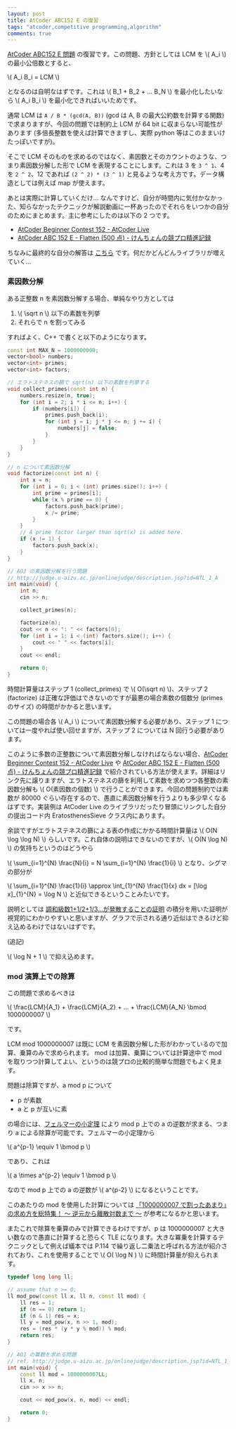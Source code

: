 ```yaml
---
layout: post
title: AtCoder ABC152 E の復習
tags: "atcoder,competitive programming,algorithm"
comments: true
---
```


[AtCoder ABC152 E 問題][3] の復習です。この問題、方針としては LCM を \\( A\_i \\) の最小公倍数とすると、

\\( A\_i B\_i = LCM \\)

となるのは自明なはずです。これは \\( B\_1 + B\_2 + ... B\_N \\) を最小化したいなら \\( A\_i B\_i \\) を最小化できればいいためです。

通常 LCM は `A / B * (gcd(A, B))` (gcd は A, B の最大公約数を計算する関数) で求まりますが、今回の問題では制約上 LCM が 64 bit に収まらない可能性があります (多倍長整数を使えば計算できますし、実際 python 等はこのままいけたっぽいですが)。

そこで LCM そのものを求めるのではなく、素因数とそのカウントのような、つまり素因数分解した形で LCM を表現することにします。これは 3 を `3 ^ 1`、4 を `2 ^ 2`、12 であれば `(2 ^ 2) * (3 ^ 1)` と見るような考え方です。データ構造としては例えば map が使えます。

あとは実際に計算していくだけ... なんですけど、自分が時間内に気付かなかった、知らなかったテクニックが解説動画に一杯あったのでそれらをいつかの自分のためにまとめます。主に参考にしたのは以下の 2 つです。

- [AtCoder Beginner Contest 152 - AtCoder Live][1]
- [AtCoder ABC 152 E - Flatten (500 点) - けんちょんの競プロ精進記録][2]

ちなみに最終的な自分の解答は [こちら][5] です。何だかどんどんライブラリが増えていく...

### 素因数分解

ある正整数 n を素因数分解する場合、単純なやり方としては

1. \\( \\sqrt n \\) 以下の素数を列挙
2. それらで n を割ってみる

すればよく、C++ で書くと以下のようになります。

```c++
const int MAX_N = 1000000000;
vector<bool> numbers;
vector<int> primes;
vector<int> factors;

// エラトステネスの篩で sqrt(n) 以下の素数を列挙する
void collect_primes(const int n) {
    numbers.resize(n, true);
    for (int i = 2; i * i <= n; i++) {
        if (numbers[i]) {
            primes.push_back(i);
            for (int j = i; j * j <= n; j += i) {
                numbers[j] = false;
            }
        }
    }
}

// n について素因数分解
void factorize(const int n) {
    int x = n;
    for (int i = 0; i < (int) primes.size(); i++) {
        int prime = primes[i];
        while (x % prime == 0) {
            factors.push_back(prime);
            x /= prime;
        }
    }
    // A prime factor larger than sqrt(x) is added here.
    if (x != 1) {
        factors.push_back(x);
    }
}

// AOJ の素因数分解を行う問題
// http://judge.u-aizu.ac.jp/onlinejudge/description.jsp?id=NTL_1_A
int main(void) {
    int n;
    cin >> n;

    collect_primes(n);

    factorize(n);
    cout << n << ": " << factors[0];
    for (int i = 1; i < (int) factors.size(); i++) {
        cout << " " << factors[i];
    }
    cout << endl;

    return 0;
}
```

時間計算量はステップ 1 (collect\_primes) で \\( O(\\sqrt n) \\)、ステップ 2 (factorize) は正確な評価はできないのですが最悪の場合素数の個数分 (primes のサイズ) の時間がかかると思います。

この問題の場合各 \\( A\_i \\) について素因数分解する必要があり、ステップ 1 については一度やれば使い回せますが、ステップ 2 については N 回行う必要があります。

このように多数の正整数について素因数分解しなければならない場合、[AtCoder Beginner Contest 152 - AtCoder Live][1] や [AtCoder ABC 152 E - Flatten (500 点) - けんちょんの競プロ精進記録][2] で紹介されている方法が使えます。詳細はリンク先に譲りますが、エラトステネスの篩を利用して素数を求めつつ各整数の素因数分解も \\( O(素因数の個数) \\) で行うことができます。今回の問題制約では素数が 80000 ぐらい存在するので、愚直に素因数分解を行うよりも多少早くなるはずです。実装例は AtCoder Live のライブラリだったり冒頭にリンクした自分の提出コード内 EratosthenesSieve クラス内にあります。

余談ですがエラトステネスの篩による表の作成にかかる時間計算量は \\( O(N \\log \\log N) \\) らしいです。これ自体の説明はできないのですが、\\( O(N \\log N) \\) の気持ちというのはどうやら

\\( \\sum\_{i=1}^{N} \\frac{N}{i} = N \\sum\_{i=1}^{N} \\frac{1}{i} \\) となり、シグマの部分が

\\( \\sum\_{i=1}^{N} \\frac{1}{i} \\approx \\int\_{1}^{N} \\frac{1}{x} dx = [\\log x]\_{1}^{N} = \\log N \\) と近似できるということみたいです。

説明としては [調和級数1+1/2+1/3…が発散することの証明][4] の積分を用いた証明が視覚的にわかりやすいと思いますが、グラフで示される通り近似はできるけど抑え込めるわけではないはずです。

(追記)

\\( \\log N + 1 \\) で抑え込めます。

### mod 演算上での除算

この問題で求めるべきは

\\( \\frac{LCM}{A\_1} + \\frac{LCM}{A\_2} + ... + \\frac{LCM}{A\_N} \\bmod 1000000007 \\)

です。

LCM mod 1000000007 は既に LCM を素因数分解した形がわかっているので加算、乗算のみで求められます。
mod は加算、乗算については計算途中で mod を取りつつ計算してよい、というのは競プロの比較的簡単な問題でもよく見ます。

問題は除算ですが、a mod p について

- p が素数
- a と p が互いに素

の場合には、[フェルマーの小定理][6] により mod p 上での a の逆数が求まる、つまり a による除算が可能です。フェルマーの小定理から

\\( a^{p-1} \\equiv 1 \\bmod p \\)

であり、これは

\\( a \\times a^{p-2} \\equiv 1 \\bmod p \\)

なので mod p 上での a の逆数が \\( a^{p-2} \\) になるということです。

このあたりの mod を使用した計算については [「1000000007 で割ったあまり」の求め方を総特集！ 〜 逆元から離散対数まで 〜][7] が参考になるかと思います。

またこれで除算を乗算のみで計算できるわけですが、p は 1000000007 と大きい数なので愚直に計算すると恐らく TLE になります。大きな冪乗を計算するテクニックとして例えば蟻本では P.114 で繰り返し二乗法と呼ばれる方法が紹介されており、これを使用することで \\( O( \\log N ) \\) に時間計算量が抑えられます。

```c++
typedef long long ll;

// assume that n >= 0;
ll mod_pow(const ll x, ll n, const ll mod) {
    ll res = 1;
    if (n == 0) return 1;
    if (n & 1) res = x;
    ll y = mod_pow(x, n >> 1, mod);
    res = (res * (y * y % mod)) % mod;
    return res;
}

// AOJ の冪数を求める問題
// ref. http://judge.u-aizu.ac.jp/onlinejudge/description.jsp?id=NTL_1_B
int main(void) {
    const ll mod = 1000000007LL;
    ll x, n;
    cin >> x >> n;

    cout << mod_pow(x, n, mod) << endl;

    return 0;
}
```

[1]: https://www.youtube.com/watch?v=UTVg7wzMWQc
[2]: http://drken1215.hatenablog.com/entry/2020/01/22/071000
[3]: https://atcoder.jp/contests/abc152/tasks/abc152_e
[4]: https://mathtrain.jp/tyowa
[5]: https://atcoder.jp/contests/abc152/submissions/9644313
[6]: https://ja.wikipedia.org/wiki/%E3%83%95%E3%82%A7%E3%83%AB%E3%83%9E%E3%83%BC%E3%81%AE%E5%B0%8F%E5%AE%9A%E7%90%86
[7]: https://qiita.com/drken/items/3b4fdf0a78e7a138cd9a
